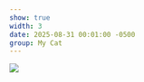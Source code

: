 ```yaml
---
show: true
width: 3
date: 2025-08-31 00:01:00 -0500
group: My Cat
---
```

<div>
    <img data-src="{{ site.data.showphotos.mypet1 | relative_url }}" class="lazy w-100 rounded-xl" src="{{ '/assets/images/empty_300x200.png' | relative_url }}">
</div>

